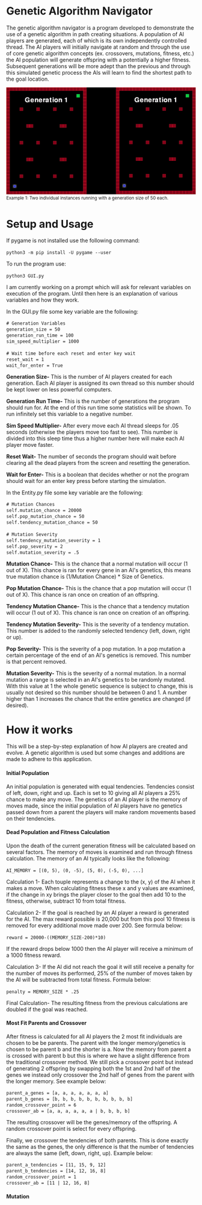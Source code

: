 # Genetic Algorithm Navigator
The genetic algorithm navigator is a program developed to demonstrate the use of a genetic algorithm in path creating situations. A population of AI players are generated, each of which is its own independently controlled thread. The AI players will initially navigate at random and through the use of core genetic algorithm concepts (ex. crossovers, mutations, fitness, etc.) the AI population will generate offspring with a potentially a higher fitness. Subsequent generations will be more adept than the previous and through this simulated genetic process the AIs will learn to find the shortest path to the goal location.  

![alt text](examples/demo1.gif?raw=true "Scatter Duo Demo 1")<br/>
<sup>Example 1: Two individual instances running with a generation size of 50 each.</sup>

# Setup and Usage
If pygame is not installed use the following command:

```python3 -m pip install -U pygame --user```

To run the program use:

```python3 GUI.py```

I am currently working on a prompt which will ask for relevant variables on execution of the program. Until then here is an explanation of various variables and how they work.

In the GUI.py file some key variable are the following:
```
# Generation Variables
generation_size = 50
generation_run_time = 100
sim_speed_multiplier = 1000

# Wait time before each reset and enter key wait
reset_wait = 1
wait_for_enter = True
```

<b>Generation Size-</b> This is the number of AI players created for each generation. Each AI player is assigned its own thread so this number should be kept lower on less powerful computers.

<b>Generation Run Time-</b> This is the number of generations the program should run for. At the end of this run time some statistics will be shown. To run infinitely set this variable to a negative number.

<b>Sim Speed Multiplier-</b> After every move each AI thread sleeps for .05 seconds (otherwise the players move too fast to see). This number is divided into this sleep time thus a higher number here will make each AI player move faster.

<b>Reset Wait-</b> The number of seconds the program should wait before clearing all the dead players from the screen and resetting the generation.

<b>Wait for Enter-</b> This is a boolean that decides whether or not the program should wait for an enter key press before starting the simulation.

In the Entity.py file some key variable are the following:
```
# Mutation Chances
self.mutation_chance = 20000
self.pop_mutation_chance = 50
self.tendency_mutation_chance = 50

# Mutation Severity
self.tendency_mutation_severity = 1
self.pop_severity = 2
self.mutation_severity = .5
```

<b>Mutation Chance-</b> This is the chance that a normal mutation will occur (1 out of X). This chance is ran for every gene in an AI's genetics, this means true mutation chance is (1/Mutation Chance) * Size of Genetics.

<b>Pop Mutation Chance-</b> This is the chance that a pop mutation will occur (1 out of X). This chance is ran once on creation of an offspring.

<b>Tendency Mutation Chance-</b> This is the chance that a tendency mutation will occur (1 out of X). This chance is ran once on creation of an offspring.

<b>Tendency Mutation Severity-</b> This is the severity of a tendency mutation. This number is added to the randomly selected tendency (left, down, right or up). 

<b>Pop Severity-</b> This is the severity of a pop mutation. In a pop mutation a certain percentage of the end of an AI's genetics is removed. This number is that percent removed.

<b>Mutation Severity-</b> This is the severity of a normal mutation. In a normal mutation a range is selected in an AI's genetics to be randomly mutated. With this value at 1 the whole genetic sequence is subject to change, this is usually not desired so this number should be between 0 and 1. A number higher than 1 increases the chance that the entire genetics are changed (if desired).

# How it works

This will be a step-by-step explanation of how AI players are created and evolve. A genetic algorithm is used but some changes and additions are made to adhere to this application.

#### Initial Population

An initial population is generated with equal tendencies. Tendencies consist of left, down, right and up. Each is set to 10 giving all AI players a 25% chance to make any move. The genetics of an AI player is the memory of moves made, since the initial population of AI players have no genetics passed down from a parent the players will make random movements based on their tendencies.

#### Dead Population and Fitness Calculation

Upon the death of the current generation fitness will be calculated based on several factors. The memory of moves is examined and run through fitness calculation. The memory of an AI typically looks like the following:

```AI_MEMORY = [(0, 5), (0, -5), (5, 0), (-5, 0), ...]```

Calculation 1- Each touple represents a change to the (x, y) of the AI when it makes a move. When calculating fitness these x and y values are examined, if the change in xy brings the player closer to the goal then add 10 to the fitness, otherwise, subtract 10 from total fitness.

Calculation 2- If the goal is reached by an AI player a reward is generated for the AI. The max reward possible is 20,000 but from this pool 10 fitness is removed for every additional move made over 200. See formula below:

```reward = 20000-((MEMORY_SIZE-200)*10)```

If the reward drops below 1000 then the AI player will receive a minimum of a 1000 fitness reward.

Calculation 3- If the AI did not reach the goal it will still receive a penalty for the number of moves its performed, 25% of the number of moves taken by the AI will be subtracted from total fitness. Formula below:

```penalty = MEMORY_SIZE * .25```

Final Calculation- The resulting fitness from the previous calculations are doubled if the goal was reached.

#### Most Fit Parents and Crossover

After fitness is calculated for all AI players the 2 most fit individuals are chosen to be be parents. The parent with the longer memory/genetics is chosen to be parent b and the shorter is a. Now the memory from parent a is crossed with parent b but this is where we have a slight difference from the traditional crossover method. We still pick a crossover point but instead of generating 2 offspring by swapping both the 1st and 2nd half of the genes we instead only crossover the 2nd half of genes from the parent with the longer memory. See example below:

```
parent_a_genes = [a, a, a, a, a, a, a]
parent_b_genes = [b, b, b, b, b, b, b, b, b, b]
random_crossover_point = 6
crossover_ab = [a, a, a, a, a, a | b, b, b, b]
```

The resulting crossover will be the genes/memory of the offspring. A random crossover point is select for every offspring.

Finally, we crossover the tendencies of both parents. This is done exactly the same as the genes, the only difference is that the number of tendencies are always the same (left, down, right, up). Example below:

```
parent_a_tendencies = [11, 15, 9, 12]
parent_b_tendencies = [14, 12, 16, 8]
random_crossover_point = 1
crossover_ab = [11 | 12, 16, 8]
```

#### Mutation

